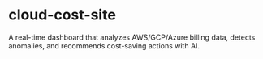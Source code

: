 # cloud-cost-site
A real-time dashboard that analyzes AWS/GCP/Azure billing data, detects anomalies, and recommends cost-saving actions with AI.
